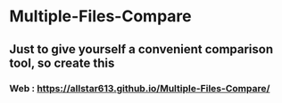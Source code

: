 # Multiple-Files-Compare

## Just to give yourself a convenient comparison tool, so create this

### Web : https://allstar613.github.io/Multiple-Files-Compare/
